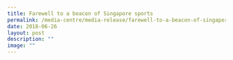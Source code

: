 ```yaml
---
title: Farewell to a beacon of Singapore sports
permalink: /media-centre/media-release/farewell-to-a-beacon-of-singapore-sports/
date: 2018-06-26
layout: post
description: ""
image: ""
---
```

